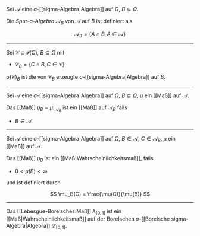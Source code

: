 Sei $\mathcal{A}$ eine $\sigma$-[[sigma-Algebra|Algebra]] auf $\Omega$, $B \subseteq \Omega$.

Die *Spur-$\sigma$-Algebra* $\mathcal{A}_B$ von $\mathcal{A}$ auf $B$ ist definiert als

$$
	\mathcal{A}_B = \{ A \cap B, A \in \mathcal{A} \}
$$

---

Sei $\mathcal{C} \subseteq \mathcal{P}(\Omega)$, $B \subseteq \Omega$ mit
- $\mathcal{C}_B = \{ C \cap B, C \in \mathcal{C} \}$

$\sigma(\mathcal{C})_B$ ist die von $\mathcal{C}_B$ erzeugte $\sigma$-[[sigma-Algebra|Algebra]] auf $B$.

---

Sei $\mathcal{A}$ eine $\sigma$-[[sigma-Algebra|Algebra]] auf $\Omega$, $B \subseteq \Omega$, $\mu$ ein [[Maß]] auf $\mathcal{A}$.

Das [[Maß]] $\mu_B = \mu|_{\mathcal{A}_B}$ ist ein [[Maß]] auf $\mathcal{A}_B$ falls
- $B \in \mathcal{A}$

---

Sei $\mathcal{A}$ eine $\sigma$-[[sigma-Algebra|Algebra]] auf $\Omega$, $B \in \mathcal{A}$, $C \in \mathcal{A}_B$, $\mu$ ein [[Maß]] auf $\mathcal{A}$.

Das [[Maß]] $\mu_B$ ist ein [[Maß|Wahrscheinlichkeitsmaß]], falls
- $0 \lt \mu(B) \lt \infty$

und ist definiert durch

$$
	\mu_B(C) = \frac{\mu(C)}{\mu(B)}
$$

---

Das [[Lebesgue-Borelsches Maß]] $\lambda_{[0, 1]}$ ist ein [[Maß|Wahrscheinlichkeitsmaß]] auf der Borelschen $\sigma$-[[Borelsche sigma-Algebra|Algebra]] $\mathcal{L}_{[0, 1]}$.